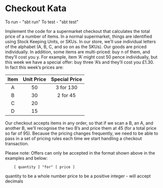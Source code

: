 # Checkout Kata

To run  - "sbt run"
To test - "sbt test"

Implement the code for a supermarket checkout that calculates the total price of a number of items. 
In a normal supermarket, things are identified using Stock Keeping Units, or SKUs. In our store, 
we’ll use individual letters of the alphabet (A, B, C, and so on as the SKUs). Our goods are priced 
individually. In addition, some items are multi-priced: buy n of them, and they’ll cost you y. For 
example, item ‘A’ might cost 50 pence individually, but this week we have a special offer: buy three 
‘A’s and they’ll cost you £1.30. In fact this week’s prices are:

| Item | Unit Price | Special Price |
| :--: | :--------: | :-----------: |
| A    | 50         | 3 for 130     |
| B    | 30         | 2 for 45      |
| C    | 20         |               |
| D    | 15         |               |

Our checkout accepts items in any order, so that if we scan a B, an A, and another B, we’ll recognise 
the two B’s and price them at 45 (for a total price so far of 95). Because the pricing changes frequently, 
we need to be able to pass in a set of pricing rules each time we start handling a checkout transaction.

Please note: Offers can only be accepted in the format shown above in the examples and below: 
	
		[ quantity ] "for" [ price ]

quantity to be a whole number
price to be a positive integer - will accept decimals